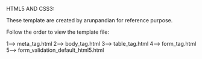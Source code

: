 HTML5 AND CSS3:

These template are created by arunpandian for reference purpose.

Follow the order to view the template file:

1--> meta_tag.html
2--> body_tag.html
3--> table_tag.html
4--> form_tag.html
5--> form_validation_default_html5.html


